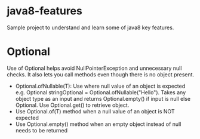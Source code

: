 # java8-features
Sample project to understand and learn some of java8 key features.

# Optional
Use of Optional helps avoid NullPointerException and unnecessary null checks. It also lets you call methods even though there is no object present.
* Optional.ofNullable(T): Use where null value of an object is expected e.g. Optional<String> stringOptional = Optional.ofNullable("Hello"). Takes any object type as an input and returns Optional.empty() if input is null else Optional<T>. Use Optional<T>.get() to retrieve object.
* Use Optional.of(T) method when a null value of an object is NOT expected
* Use Optional.empty() method when an empty object instead of null needs to be returned
